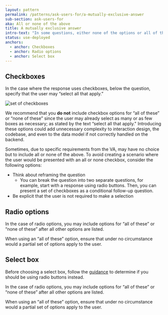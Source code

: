 ```yaml
---
layout: pattern
permalink: /patterns/ask-users-for/a-mutually-exclusive-answer
sub-section: ask-users-for
aka: All or none of the above
title: A mutually exclusive answer
intro-text: "In some questions, either none of the options or all of them may apply to the user. Here is how to design responses for that instance."
status: use-deployed
anchors:
  - anchor: Checkboxes
  - anchor: Radio options
  - anchor: Select box
---
```


## Checkboxes

In the case where the response uses checkboxes, below the question, specify that the user may “select all that apply.”

<img src="{{site.baseurl}}/images/more-than-one-checkbox.png" alt="set of checkboxes" style="max-width: 376px">

We recommend that you **do not** include checkbox options for “all of these” or “none of these” since the user may already select as many or as few boxes as necessary; as stated by the text “select all that apply." Introducing these options could add unnecessary complexity to interaction design, the codebase, and even to the data model if not correctly handled on the backend.

Sometimes, due to specific requirements from the VA, may have no choice but to include all or none of the above. To avoid creating a scenario where the user would be presented with an all or none checkbox, consider the following options:

- Think about reframing the question
  - You can break the question into two separate questions, for example, start with a response using radio buttons. Then, you can present a set of checkboxes as a conditional follow-up question.
- Be explicit that the user is not required to make a selection


## Radio options
In the case of radio options, you may include options for “all of these” or “none of these” after all other options are listed.

When using an “all of these” option, ensure that under no circumstance would a partial set of options apply to the user.

## Select box
Before choosing a select box, follow the [guidance]({{site.baseurl}}/components/form/select#usage) to determine if you should be using radio buttons instead.

In the case of radio options, you may include options for “all of these” or “none of these” after all other options are listed.

When using an “all of these” option, ensure that under no circumstance would a partial set of options apply to the user.
